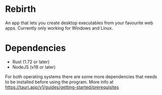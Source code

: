 # Rebirth
An app that lets you create desktop executables from your favourite web apps. Currently only working for Windows and Linux.

# Dependencies
- Rust (1.72 or later)
- NodeJS (v18 or later)

For both operating systems there are some more dependencies that needs to be installed before using the program. More info at https://tauri.app/v1/guides/getting-started/prerequisites
